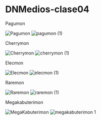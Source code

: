 # DNMedios-clase04

Pagumon

![Pagumon](https://user-images.githubusercontent.com/75258779/228570880-0662dee0-3eac-49fa-9001-d680bdc6417b.jpg)
![pagumon (1)](https://user-images.githubusercontent.com/75258779/228570908-c6860739-bd18-4b1d-995d-0230776c7178.jpeg)

Cherrymon

![Cherrymon](https://user-images.githubusercontent.com/75258779/228567701-0b16f63e-30f3-478d-8716-33a112d87035.jpeg)
![cherrymon (1)](https://user-images.githubusercontent.com/75258779/228563620-c6bc5579-4ed7-4747-bfa5-eab33a771ed2.jpeg)

Elecmon

![Elecmon](https://user-images.githubusercontent.com/75258779/228564413-65dd6b82-cbbd-4a66-9caf-535096faa8d9.jpeg)
![elecmon (1)](https://user-images.githubusercontent.com/75258779/228563661-79579bf7-0e88-4b15-bcbb-9eca97db8bf9.jpeg)

Raremon

![Raremon](https://user-images.githubusercontent.com/75258779/228567778-a8c1c271-db67-4527-aadf-fc135d53dd6d.jpeg)
![raremon (1)](https://user-images.githubusercontent.com/75258779/228567828-e8e018e8-3ce2-47c4-8c68-c6916a1d32dd.jpeg)

Megakabuterimon

![MegaKabuterimon](https://user-images.githubusercontent.com/75258779/228571072-b1c763b6-a226-4c5a-80f5-469fbf48fdb7.jpeg)
![megakabuterimon 1](https://user-images.githubusercontent.com/75258779/228571087-89f4c7ae-56bc-4048-9490-e3cf1f920ed3.jpeg)
